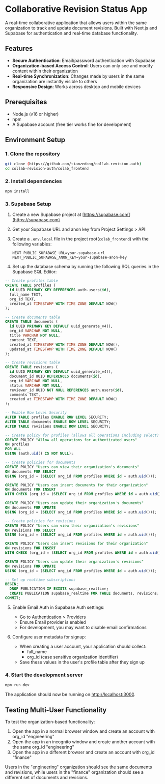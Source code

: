 # Collaborative Revision Status App

A real-time collaborative application that allows users within the same organization to track and update document revisions. Built with Next.js and Supabase for authentication and real-time database functionality.

## Features

- **Secure Authentication**: Email/password authentication with Supabase
- **Organization-based Access Control**: Users can only see and modify content within their organization
- **Real-time Synchronization**: Changes made by users in the same organization are instantly visible to others
- **Responsive Design**: Works across desktop and mobile devices

## Prerequisites

- Node.js (v16 or higher)
- npm
- A Supabase account (free tier works fine for development)

## Environment Setup

### 1. Clone the repository

```bash
git clone (https://github.com/tianzedong/collab-revision-auth)
cd collab-revision-auth/colab_frontend
```

### 2. Install dependencies

```bash
npm install
```

### 3. Supabase Setup

1. Create a new Supabase project at [https://supabase.com](https://supabase.com)

2. Get your Supabase URL and anon key from Project Settings > API

3. Create a `.env.local` file in the project root(`colab_frontend`) with the following variables:
   ```
   NEXT_PUBLIC_SUPABASE_URL=your-supabase-url
   NEXT_PUBLIC_SUPABASE_ANON_KEY=your-supabase-anon-key
   ```

4. Set up the database schema by running the following SQL queries in the Supabase SQL Editor:

```sql
-- Create profiles table
CREATE TABLE profiles (
  id UUID PRIMARY KEY REFERENCES auth.users(id),
  full_name TEXT,
  org_id TEXT,
  created_at TIMESTAMP WITH TIME ZONE DEFAULT NOW()
);

-- Create documents table
CREATE TABLE documents (
  id UUID PRIMARY KEY DEFAULT uuid_generate_v4(),
  org_id VARCHAR NOT NULL,
  title VARCHAR NOT NULL,
  content TEXT,
  created_at TIMESTAMP WITH TIME ZONE DEFAULT NOW(),
  updated_at TIMESTAMP WITH TIME ZONE DEFAULT NOW()
);

-- Create revisions table
CREATE TABLE revisions (
  id UUID PRIMARY KEY DEFAULT uuid_generate_v4(),
  document_id UUID REFERENCES documents(id),
  org_id VARCHAR NOT NULL,
  status VARCHAR NOT NULL,
  reviewer_id UUID NOT NULL REFERENCES auth.users(id),
  comments TEXT,
  created_at TIMESTAMP WITH TIME ZONE DEFAULT NOW()
);

-- Enable Row Level Security
ALTER TABLE profiles ENABLE ROW LEVEL SECURITY;
ALTER TABLE documents ENABLE ROW LEVEL SECURITY;
ALTER TABLE revisions ENABLE ROW LEVEL SECURITY;

-- Create policy for profiles (allows all operations including select)
CREATE POLICY "Allow all operations for authenticated users"
ON profiles
FOR ALL
USING (auth.uid() IS NOT NULL);

-- Create policies for documents
CREATE POLICY "Users can view their organization's documents" 
ON documents FOR SELECT 
USING (org_id = (SELECT org_id FROM profiles WHERE id = auth.uid()));

CREATE POLICY "Users can insert documents for their organization" 
ON documents FOR INSERT 
WITH CHECK (org_id = (SELECT org_id FROM profiles WHERE id = auth.uid()));

CREATE POLICY "Users can update their organization's documents" 
ON documents FOR UPDATE
USING (org_id = (SELECT org_id FROM profiles WHERE id = auth.uid()));

-- Create policies for revisions
CREATE POLICY "Users can view their organization's revisions" 
ON revisions FOR SELECT 
USING (org_id = (SELECT org_id FROM profiles WHERE id = auth.uid()));

CREATE POLICY "Users can insert revisions for their organization" 
ON revisions FOR INSERT 
WITH CHECK (org_id = (SELECT org_id FROM profiles WHERE id = auth.uid()));

CREATE POLICY "Users can update their organization's revisions" 
ON revisions FOR UPDATE
USING (org_id = (SELECT org_id FROM profiles WHERE id = auth.uid()));

-- Set up realtime subscriptions
BEGIN;
  DROP PUBLICATION IF EXISTS supabase_realtime;
  CREATE PUBLICATION supabase_realtime FOR TABLE documents, revisions;
COMMIT;
```

5. Enable Email Auth in Supabase Auth settings:
   - Go to Authentication > Providers
   - Ensure Email provider is enabled
   - For development, you may want to disable email confirmations

6. Configure user metadata for signup:
   - When creating a user account, your application should collect:
     - full_name
     - org_id (case sensitive organization identifier)
   - Save these values in the user's profile table after they sign up

### 4. Start the development server

```bash
npm run dev
```

The application should now be running on [http://localhost:3000](http://localhost:3000).

## Testing Multi-User Functionality

To test the organization-based functionality:

1. Open the app in a normal browser window and create an account with org_id "engineering"
2. Open the app in an incognito window and create another account with the same org_id "engineering"
3. Open the app in a different browser and create an account with org_id "finance"

Users in the "engineering" organization should see the same documents and revisions, while users in the "finance" organization should see a different set of documents and revisions.